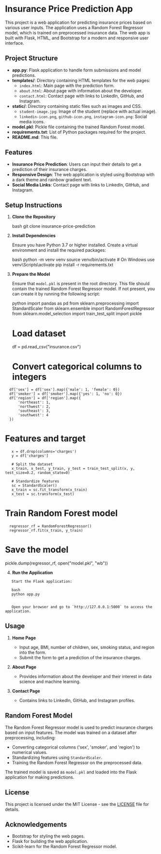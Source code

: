 # Insurance Price Prediction App

This project is a web application for predicting insurance prices based on various user inputs. The application uses a Random Forest Regressor model, which is trained on preprocessed insurance data. The web app is built with Flask, HTML, and Bootstrap for a modern and responsive user interface.

## Project Structure

- **app.py**: Flask application to handle form submissions and model predictions.
- **templates/**: Directory containing HTML templates for the web pages:
  - `index.html`: Main page with the prediction form.
  - `about.html`: About page with information about the developer.
  - `contact.html`: Contact page with links to LinkedIn, GitHub, and Instagram.
- **static/**: Directory containing static files such as images and CSS.
  - `student-image.jpg`: Image of the student (replace with actual image).
  - `linkedin-icon.png`, `github-icon.png`, `instagram-icon.png`: Social media icons.
- **model.pkl**: Pickle file containing the trained Random Forest model.
- **requirements.txt**: List of Python packages required for the project.
- **README.md**: This file.

## Features

- **Insurance Price Prediction**: Users can input their details to get a prediction of their insurance charges.
- **Responsive Design**: The web application is styled using Bootstrap with a dark theme and rainbow gradient text.
- **Social Media Links**: Contact page with links to LinkedIn, GitHub, and Instagram.

## Setup Instructions

1. **Clone the Repository**

   bash
   git clone insurance-price-prediction
   

2. **Install Dependencies**

   Ensure you have Python 3.7 or higher installed. Create a virtual environment and install the required packages:

   bash
   python -m venv venv
   source venv/bin/activate  # On Windows use venv\Scripts\activate
   pip install -r requirements.txt
   

3. **Prepare the Model**

   Ensure that `model.pkl` is present in the root directory. This file should contain the trained Random Forest Regressor model. If not present, you can create it by running the following script:

   python
   import pandas as pd
   from sklearn.preprocessing import StandardScaler
   from sklearn.ensemble import RandomForestRegressor
   from sklearn.model_selection import train_test_split
   import pickle

   # Load dataset
   df = pd.read_csv("insurance.csv")

   # Convert categorical columns to integers
 ```
   df['sex'] = df['sex'].map({'male': 1, 'female': 0})
   df['smoker'] = df['smoker'].map({'yes': 1, 'no': 0})
   df['region'] = df['region'].map({
       'northeast': 1,
       'northwest': 2,
       'southeast': 3,
       'southwest': 4
   })
```
   # Features and target
```
   x = df.drop(columns='charges')
   y = df['charges']

   # Split the dataset
   x_train, x_test, y_train, y_test = train_test_split(x, y, test_size=0.2, random_state=0)

   # Standardize features
   sc = StandardScaler()
   x_train = sc.fit_transform(x_train)
   x_test = sc.transform(x_test)
```
   # Train Random Forest model
 ```
   regressor_rf = RandomForestRegressor()
   regressor_rf.fit(x_train, y_train)
```
 # Save the model
pickle.dump(regressor_rf, open("model.pkl", "wb"))
  

4. **Run the Application**
```
   Start the Flask application:

   bash
   python app.py
   

   Open your browser and go to `http://127.0.0.1:5000` to access the application.
```
## Usage

1. **Home Page**

   - Input age, BMI, number of children, sex, smoking status, and region into the form.
   - Submit the form to get a prediction of the insurance charges.

2. **About Page**

   - Provides information about the developer and their interest in data science and machine learning.

3. **Contact Page**

   - Contains links to LinkedIn, GitHub, and Instagram profiles.

## Random Forest Model

The Random Forest Regressor model is used to predict insurance charges based on input features. The model was trained on a dataset after preprocessing, including:

- Converting categorical columns ('sex', 'smoker', and 'region') to numerical values.
- Standardizing features using `StandardScaler`.
- Training the Random Forest Regressor on the preprocessed data.

The trained model is saved as `model.pkl` and loaded into the Flask application for making predictions.

## License

This project is licensed under the MIT License - see the [LICENSE](LICENSE) file for details.

## Acknowledgements

- Bootstrap for styling the web pages.
- Flask for building the web application.
- Scikit-learn for the Random Forest Regressor model.
